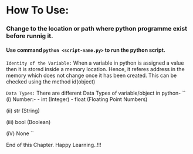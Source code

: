 # How To Use:

### Change to the location or path where python programme exist before runnig it. 

#### Use command `python <script-name.py>` to run the python script. 

`Identity of the Variable:` When a variable in python is assigned a value then it is stored inside a memory location. Hence, it referes address in the memory which does not change once it has been created. This can be checked using the method id(object)



`Data Types:` There are different Data Types of variable/object in python-
``
(i) Number:-
      - int (Integer)
      - float (Floating Point Numbers)

(ii) str (String)

(iii) bool (Boolean)

(iV) None 
``

End of this Chapter. Happy Learning..!!!
